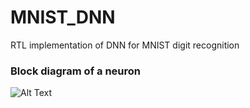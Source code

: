 # MNIST_DNN
RTL implementation of DNN for MNIST digit recognition


### Block diagram of a neuron
![Alt Text](Assets/neuron.png)
